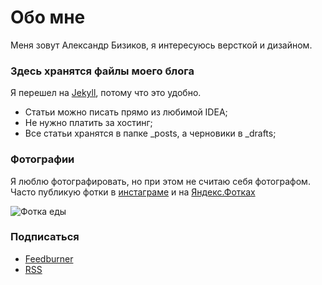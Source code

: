 # Обо мне

Меня зовут Александр Бизиков, я интересуюсь версткой и дизайном.

### Здесь хранятся файлы моего блога

Я перешел на [Jekyll](jekyllrb.com), потому что это удобно.

- Статьи можно писать прямо из любимой IDEA;
- Не нужно платить за хостинг;
- Все статьи хранятся в папке _posts, а черновики в _drafts;

### Фотографии

Я люблю фотографировать, но при этом не считаю себя фотографом. Часто публикую фотки в [инстаграме](instagram.com/bizikov) и на [Яндекс.Фотках](http://fotki.yandex.ru/users/alexandr-bizikov/)

![Фотка еды](http://img-fotki.yandex.ru/get/6727/35527675.17/0_b49fb_9f268ab6_M.jpg)

### Подписаться

- [Feedburner](http://feeds.feedburner.com/bizikov)
- [RSS](http://bizikov.ru/feed)
